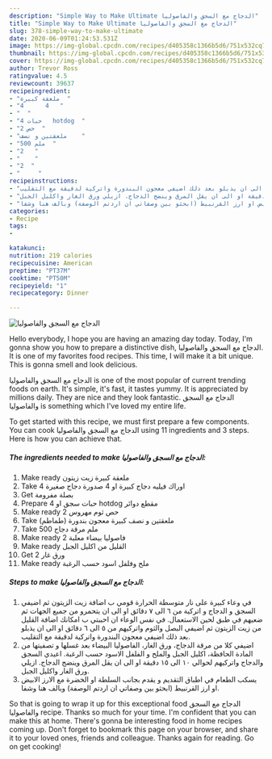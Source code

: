 ```yaml
---
description: "Simple Way to Make Ultimate الدجاج مع السجق والفاصوليا"
title: "Simple Way to Make Ultimate الدجاج مع السجق والفاصوليا"
slug: 378-simple-way-to-make-ultimate
date: 2020-06-09T01:24:53.531Z
image: https://img-global.cpcdn.com/recipes/d405358c1366b5d6/751x532cq70/الصورة-الرئيسية-لوصفةالدجاج-مع-السجق-والفاصوليا.jpg
thumbnail: https://img-global.cpcdn.com/recipes/d405358c1366b5d6/751x532cq70/الصورة-الرئيسية-لوصفةالدجاج-مع-السجق-والفاصوليا.jpg
cover: https://img-global.cpcdn.com/recipes/d405358c1366b5d6/751x532cq70/الصورة-الرئيسية-لوصفةالدجاج-مع-السجق-والفاصوليا.jpg
author: Trevor Ross
ratingvalue: 4.5
reviewcount: 39637
recipeingredient:
- "ملعقة كبيرة  "
- "4      4   "
- "  "
- "4 حبات   hotdog  "
- "2 حص  "
- "ملعقتين و نصف    "
- "500 ملم  "
- "2   "
- "    "
- "2  "
- "     "
recipeinstructions:
- "في وعاء كبيرة على نار متوسطة الحرارة قومي ب اضافة زيت الزيتون ثم اضيفي السجق و الدجاج و اتركية من ٦ الى ٧ دقائق او الى ان يتحمرو من جميع الجهات ثم ضعيهم في طبق لحين الاستعمال. في نفس الوعاء ان احببتي ب امكانك اضافة القليل من زيت الزيتون ثم اضيفي البصل والثوم واتركيهم من ٥ الى ٦ دقائق او الى ان يذبلو بعد ذلك اضيفي معجون البندورة واتركية لدقيقة مع التقليب."
- "اضيفي كلا من مرقة الدجاج، ورق الغار، الفاصوليا البيضاء بعد غسلها و تصفيتها من المادة الحافظة، اكليل الجبل والملح و الفلفل الاسود حسب الرغبة. اعيدي السجق والدجاج واتركيهم لحوالي ١٠ الى ١٥ دقيقة او الى ان يقل المرق وينضج الدجاج. ازيلي ورق الغار واكليل الجبل."
- "يسكب الطعام في اطباق التقديم و يقدم بجانب السلطة او الخضرة مع الارز الابيض او ارز القرنبيط (ابحثو بين وصفاتي ان اردتم الوصفة) وبالف هنا وشفا."
categories:
- Recipe
tags:
- 

katakunci:  
nutrition: 219 calories
recipecuisine: American
preptime: "PT37M"
cooktime: "PT50M"
recipeyield: "1"
recipecategory: Dinner

---
```



![الدجاج مع السجق والفاصوليا](https://img-global.cpcdn.com/recipes/d405358c1366b5d6/751x532cq70/الصورة-الرئيسية-لوصفةالدجاج-مع-السجق-والفاصوليا.jpg)

Hello everybody, I hope you are having an amazing day today. Today, I'm gonna show you how to prepare a distinctive dish, الدجاج مع السجق والفاصوليا. It is one of my favorites food recipes. This time, I will make it a bit unique. This is gonna smell and look delicious.

الدجاج مع السجق والفاصوليا is one of the most popular of current trending foods on earth. It's simple, it's fast, it tastes yummy. It is appreciated by millions daily. They are nice and they look fantastic. الدجاج مع السجق والفاصوليا is something which I've loved my entire life.




To get started with this recipe, we must first prepare a few components. You can cook الدجاج مع السجق والفاصوليا using 11 ingredients and 3 steps. Here is how you can achieve that.

<!--inarticleads1-->

##### The ingredients needed to make الدجاج مع السجق والفاصوليا:

1. Make ready ملعقة كبيرة زيت زيتون
1. Take 4 اوراك فيليه دجاج كبيرة او 4 صدورة دجاج صغيرة
1. Get  بصلة مفرومة
1. Prepare 4 حبات سجق او hotdog مقطع دوائر
1. Make ready 2 حص ثوم مهروس
1. Take ملعقتين و نصف كبيرة معجون بندورة (طماطم)
1. Take 500 ملم مرقة دجاج
1. Make ready 2 فاصوليا بيضاء معلبة
1. Make ready  القليل من اكليل الجبل
1. Get 2 ورق غار
1. Make ready  ملح وفلفل اسود حسب الرغبة




<!--inarticleads2-->

##### Steps to make الدجاج مع السجق والفاصوليا:

1. في وعاء كبيرة على نار متوسطة الحرارة قومي ب اضافة زيت الزيتون ثم اضيفي السجق و الدجاج و اتركية من ٦ الى ٧ دقائق او الى ان يتحمرو من جميع الجهات ثم ضعيهم في طبق لحين الاستعمال. في نفس الوعاء ان احببتي ب امكانك اضافة القليل من زيت الزيتون ثم اضيفي البصل والثوم واتركيهم من ٥ الى ٦ دقائق او الى ان يذبلو بعد ذلك اضيفي معجون البندورة واتركية لدقيقة مع التقليب.
1. اضيفي كلا من مرقة الدجاج، ورق الغار، الفاصوليا البيضاء بعد غسلها و تصفيتها من المادة الحافظة، اكليل الجبل والملح و الفلفل الاسود حسب الرغبة. اعيدي السجق والدجاج واتركيهم لحوالي ١٠ الى ١٥ دقيقة او الى ان يقل المرق وينضج الدجاج. ازيلي ورق الغار واكليل الجبل.
1. يسكب الطعام في اطباق التقديم و يقدم بجانب السلطة او الخضرة مع الارز الابيض او ارز القرنبيط (ابحثو بين وصفاتي ان اردتم الوصفة) وبالف هنا وشفا.




So that is going to wrap it up for this exceptional food الدجاج مع السجق والفاصوليا recipe. Thanks so much for your time. I'm confident that you can make this at home. There's gonna be interesting food in home recipes coming up. Don't forget to bookmark this page on your browser, and share it to your loved ones, friends and colleague. Thanks again for reading. Go on get cooking!
